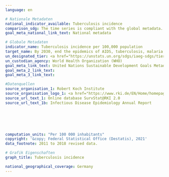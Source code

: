 ```yaml
---
language: en    

# Nationale Metadaten    
national_indicator_available: Tuberculosis incidence    
comparison_sdg: The time series is compliant with the global metadata.    
goal_meta_national_link_text: National metadata    

# Globale Metadaten    
indicator_name: Tuberculosis incidence per 100,000 population    
target_name: By 2030, end the epidemics of AIDS, tuberculosis, malaria and neglected tropical diseases and combat hepatitis, water-borne diseases and other communicable diseases    
un_designated_tier: <a href="https://unstats.un.org/sdgs/iaeg-sdgs/tier-classification/" title="Click here for more information on the UN tier classification.">Tier I</a>    
un_custodian_agency: World Health Organization (WHO)    
goal_meta_link_text: United Nations Sustainable Development Goals Metadata    
goal_meta_2_link_text:     
goal_meta_3_link_text:     

#Datenquellen
source_organisation_1: Robert Koch Institute
source_organisation_logo_1: <a href="https://www.rki.de/EN/Home/homepage_node.html"><img src="https://g205sdgs.github.io/sdg-indicators/public/OrgImgEn/rki.png" alt="Logo rki" style="height:60px; width:148px" /></a>
source_url_text_1: Online database SurvStat@RKI 2.0
source_url_text_1b: Infectious Disease Epidemiology Annual Report





    
computation_units: "Per 100 000 inhabitants"    
copyright: '&copy; Federal Statistical Office (Destatis), 2021'    
data_footnote: 2011 to 2018 revised data.    

# Grafik Eigenschaften    
graph_title: Tuberculosis incidence    

national_geographical_coverage: Germany    
---
```


<span></span>